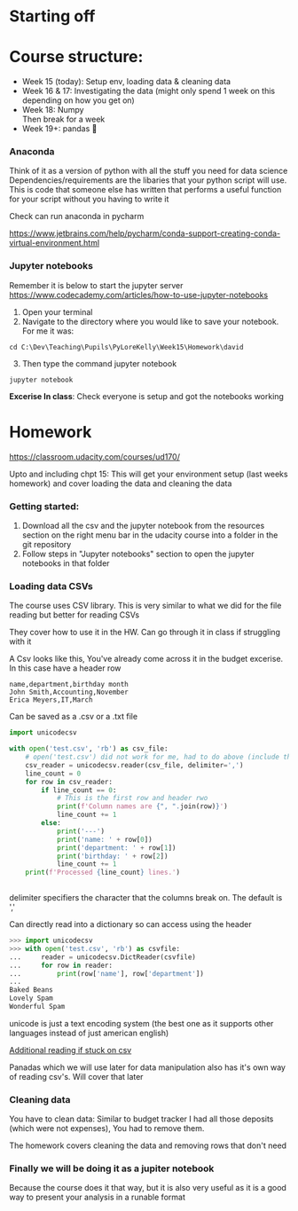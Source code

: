 # Starting off

# Course structure:
- Week 15 (today): Setup env, loading data & cleaning data
- Week 16 & 17: Investigating the data (might only spend 1 week on this depending on how you get on)
- Week 18: Numpy  
Then break for a week  
- Week 19+: pandas :panda_face:


### Anaconda
Think of it as a version of python with all the stuff you need for data science
Dependencies/requirements are the libaries that your python script will use. This is code that someone else has written that performs a useful function for your script without you having to write it

Check can run anaconda in pycharm

https://www.jetbrains.com/help/pycharm/conda-support-creating-conda-virtual-environment.html


### Jupyter notebooks
Remember it is below to start the jupyter server
https://www.codecademy.com/articles/how-to-use-jupyter-notebooks

1. Open your terminal 
2. Navigate to the directory where you would like to save your notebook. For me it was:
```
cd C:\Dev\Teaching\Pupils\PyLoreKelly\Week15\Homework\david
```
3. Then type the command jupyter notebook
```
jupyter notebook
```

**Excerise In class**: Check everyone is setup and got the notebooks working


# Homework
https://classroom.udacity.com/courses/ud170/

Upto and including chpt 15:
This will get your environment setup (last weeks homework) and cover loading the data and cleaning the data

### Getting started:
1. Download all the csv and the jupyter notebook from the resources section on the right menu bar in the udacity course into a folder in the git repository
2. Follow steps in "Jupyter notebooks" section to open the jupyter notebooks in that folder


### Loading data CSVs
The course uses CSV library. This is very similar to what we did for the file reading but better for reading CSVs

They cover how to use it in the HW. Can go through it in class if struggling with it

A Csv looks like this, You've already come across it in the budget excerise. In this case have a header row
```csv
name,department,birthday month
John Smith,Accounting,November
Erica Meyers,IT,March
```
Can be saved as a .csv or a .txt file

```python
import unicodecsv

with open('test.csv', 'rb') as csv_file:
    # open('test.csv') did not work for me, had to do above (include the 'b'). See https://github.com/jdunck/python-unicodecsv/issues/79
    csv_reader = unicodecsv.reader(csv_file, delimiter=',')
    line_count = 0
    for row in csv_reader:
        if line_count == 0:
            # This is the first row and header rwo
            print(f'Column names are {", ".join(row)}')
            line_count += 1
        else:
            print('---')
            print('name: ' + row[0])
            print('department: ' + row[1])
            print('birthday: ' + row[2])
            line_count += 1
    print(f'Processed {line_count} lines.')
    
```
delimiter specifiers the character that the columns break on. The default is ','

Can directly read into a dictionary so can access using the header
```python
>>> import unicodecsv
>>> with open('test.csv', 'rb') as csvfile:
...     reader = unicodecsv.DictReader(csvfile)
...     for row in reader:
...         print(row['name'], row['department'])
...
Baked Beans
Lovely Spam
Wonderful Spam
```

unicode is just a text encoding system (the best one as it supports other languages instead of just american english)

[Additional reading if stuck on csv](https://realpython.com/python-csv/)

Panadas which we will use later for data manipulation also has it's own way of reading csv's. Will cover that later

### Cleaning data
You have to clean data: Similar to budget tracker I had all those deposits (which were not expenses), You had to remove them. 

The homework covers cleaning the data and removing rows that don't need

### Finally we will be doing it as a jupiter notebook
Because the course does it that way, but it is also very useful as it is a good way to present your analysis in a runable format


